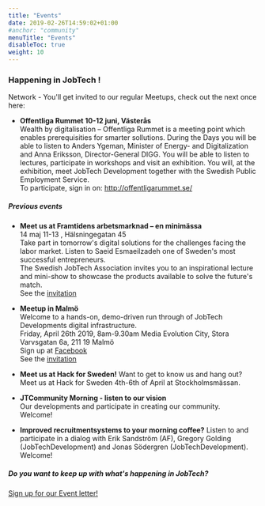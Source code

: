 ```yaml
---
title: "Events"
date: 2019-02-26T14:59:02+01:00
#anchor: "community"
menuTitle: "Events"
disableToc: true
weight: 10
---
```


### Happening in JobTech ! ###

Network - You'll get invited to our regular Meetups, check out the next once here:  

- **Offentliga Rummet 10-12 juni, Västerås**  
Wealth by digitalisation – Offentliga Rummet is a meeting point which enables prerequisities for smarter sollutions. 
During the Days you will be able to listen to Anders Ygeman, Minister of Energy- and Digitalization and Anna Eriksson, 
Director-General DIGG. You will be able to listen to lectures, participate in workshops and visit an exhibition. 
You will, at the exhibition, meet JobTech Development together with the Swedish Public Employment Service.   
To participate, sign in on:
http://offentligarummet.se/


 

##### **Previous events** 

- **Meet us at Framtidens arbetsmarknad – en minimässa**  
14 maj 11-13 , Hälsningegatan 45  
Take part in tomorrow's digital solutions for the challenges facing the labor market. 
Listen to Saeid Esmaeilzadeh one of Sweden's most successful entrepreneurs.  
The Swedish JobTech Association invites you to an inspirational lecture and mini-show to showcase the products available to solve the future's match.  
See the [invitation](../../minimassa.pdf)

- **Meetup in Malmö**   
Welcome to a hands-on, demo-driven run through of JobTech Developments digital infrastructure.  
Friday, April 26th 2019, 8am-9.30am
Media Evolution City, Stora Varvsgatan 6a, 211 19 Malmö  
Sign up at [Facebook](https://www.facebook.com/events/2840552519503280/?active_tab=about)  
See the [invitation](../../MEC.png)


- **Meet us at Hack for Sweden!** 
Want to get to know us and hang out? Meet us at Hack for Sweden 4th-6th of April at Stockholmsmässan.

- **JTCommunity Morning - listen to our vision**  
Our developments and participate in creating our community.  
Welcome! 

- **Improved recruitmentsystems to your morning coffee?** 
Listen to and participate in a dialog with Erik Sandström (AF), Gregory Golding (JobTechDevelopment) and Jonas Södergren (JobTechDevelopment).  
Welcome! 


  



##### Do you want to keep up with what's happening in JobTech?
[Sign up for our Event letter!](https://gansub.com/s/oeGL7cn4Km/)



